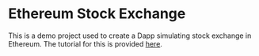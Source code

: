 # Ethereum Stock Exchange

This is a demo project used to create a Dapp simulating stock exchange in Ethereum. The tutorial for this is provided [here](https://medium.com/@srinivasanchandramouli/getting-started-with-ethereum-development-4e51b9b01b11).
